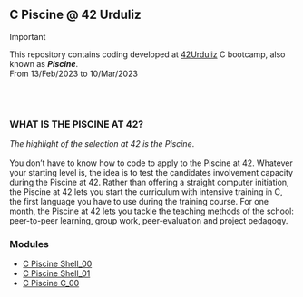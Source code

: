 ## C Piscine @ 42 Urduliz

> [!IMPORTANT]
> This repository contains coding developed at [42Urduliz](https://www.42urduliz.com/) C bootcamp, also known as **_Piscine_**.
> <br>
> From 13/Feb/2023 to 10/Mar/2023

<br><br>

### WHAT IS THE PISCINE AT 42?

_The highlight of the selection at 42 is the Piscine_.
<br><br>
You don’t have to know how to code to apply to the Piscine at 42.
Whatever your starting level is, the idea is to test the candidates involvement capacity during the Piscine at 42.
Rather than offering a straight computer initiation, the Piscine at 42 lets you start the curriculum with intensive training in C, the first language you have to use during the training course.
For one month, the Piscine at 42 lets you tackle the teaching methods of the school: peer-to-peer learning, group work, peer-evaluation and project pedagogy.

### Modules
* [C Piscine Shell_00]()
* [C Piscine Shell_01]()
* [C Piscine C_00]()
